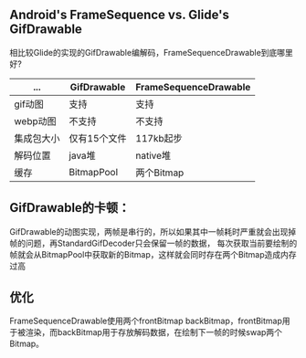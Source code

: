 ## Android's FrameSequence vs. Glide's GifDrawable

相比较Glide的实现的GifDrawable编解码，FrameSequenceDrawable到底哪里好?

| ...    |GifDrawable|FrameSequenceDrawable|
|--------| ---| ---|
gif动图  |支持|支持
webp动图 |不支持|不支持
集成包大小  | 仅有15个文件| 117kb起步
解码位置   | java堆| native堆
缓存     | BitmapPool| 两个Bitmap

## GifDrawable的卡顿：

GifDrawable的动图实现，两帧是串行的，所以如果其中一帧耗时严重就会出现掉帧的问题，再StandardGifDecoder只会保留一帧的数据，
每次获取当前要绘制的帧就会从BitmapPool中获取新的Bitmap，这样就会同时存在两个Bitmap造成内存过高

## 优化

FrameSequenceDrawable使用两个frontBitmap
backBitmap，frontBitmap用于被渲染，而backBitmap用于存放解码数据，在绘制下一帧的时候swap两个Bitmap。
